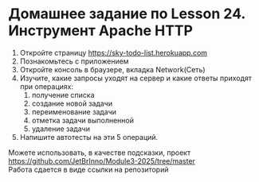 # Домашнее задание по Lesson 24. Инструмент Apache HTTP
1. Откройте страницу https://sky-todo-list.herokuapp.com
2. Познакомьтесь с приложением
3. Откройте консоль в браузере, вкладка Network(Сеть)
4. Изучите, какие запросы уходят на сервер и какие ответы приходят при операциях:
   1. получение списка
   2. создание новой задачи 
   3. переименование задачи 
   4. отметка задачи выполненной 
   5. удаление задачи
6. Напишите автотесты на эти 5 операций.

Можете использовать, в качестве подсказки, проект https://github.com/JetBrInno/Module3-2025/tree/master
<br>Работа сдается в виде ссылки на репозиторий


